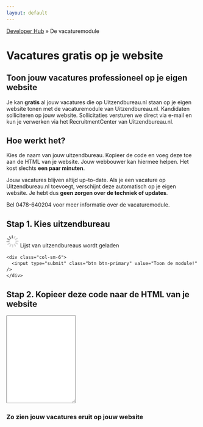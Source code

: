 ```yaml
---
layout: default
---
```


[Developer Hub](/) &raquo; De vacaturemodule

# Vacatures gratis op je website

## Toon jouw vacatures professioneel op je eigen website

Je kan **gratis** al jouw vacatures die op Uitzendbureau.nl staan op je eigen website tonen met de vacaturemodule van Uitzendbureau.nl. Kandidaten solliciteren
op jouw website. Sollicitaties versturen we direct via e-mail en kun je verwerken via het RecruitmentCenter van Uitzendbureau.nl.

## Hoe werkt het?
Kies de naam van jouw uitzendbureau. Kopieer de code en voeg deze toe aan de HTML van je website. Jouw webbouwer kan hiermee helpen. Het kost slechts **een paar
minuten**.

Jouw vacatures blijven altijd up-to-date. Als je een vacature op Uitzendbureau.nl toevoegt, verschijnt deze automatisch op je eigen website. Je hebt dus **geen
zorgen over de techniek of updates**.

Bel 0478-640204 voor meer informatie over de vacaturemodule.

## Stap 1. Kies uitzendbureau

<form class="form-horizontal">

  <div class="form-group">
    <div class="col-sm-6">
      <p class="form-control-static" id="recruiter-list-loader">
        <img src="/images/loading.gif" alt="Even geduld." class="loader--small" />
        Lijst van uitzendbureaus wordt geladen
      </p>
    </div>

    <div class="col-sm-6">
      <input type="submit" class="btn btn-primary" value="Toon de module!" />
    </div>
  </div>

</form>

<div id="code" class="hidden">
  <h2>Stap 2. Kopieer deze code naar de HTML van je website</h2>

  <p>
    <textarea id="code-body" class="form-control" onclick="this.focus();this.select();" rows="15"></textarea>
  </p>
</div>

<div id="example" class="hidden">
  <h3>Zo zien jouw vacatures eruit op jouw website</h3>

  <div id="example-body"></div>
</div>

<script src="/javascripts/external/uri.js"></script>
<script src="/javascripts/api-clients/uitzendbureau-nl-api.js"></script>
<script src="/javascripts/widgets/recruiter.js"></script>
<script src="/javascripts/widgets/job-module.js"></script>
